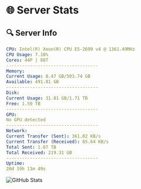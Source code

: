 # 🌐 Server Stats
## 🔍 Server Info
```yaml
CPU: Intel(R) Xeon(R) CPU E5-2699 v4 @ 1361.49MHz
CPU Usage: 7.10%
Cores: 44P | 88T
-----------------------------------
Memory:
Current Usage: 8.47 GB/503.74 GB
Available: 491.81 GB
-----------------------------------
Disk:
Current Usage: 31.81 GB/1.71 TB
Free: 1.59 TB
-----------------------------------
GPU:
No GPU detected
-----------------------------------
Network:
Current Transfer (Sent): 361.02 KB/s
Current Transfer (Received): 65.64 KB/s
Total Sent: 1.07 TB
Total Received: 219.31 GB
-----------------------------------
Uptime:
20d 19h 11m 49s
```
![GitHub Stats](https://img.shields.io/badge/Updated-2025-05-10_12:20:37-blue)